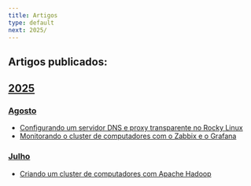 ```yaml
---
title: Artigos
type: default
next: 2025/
---
```


## Artigos publicados:

## [2025](2025/)

### [Agosto](2025/08/)

* [Configurando um servidor DNS e proxy transparente no Rocky Linux](2025/08/2-dns-and-proxy-server-rockylinux)
* [Monitorando o cluster de computadores com o Zabbix e o Grafana](08/1-zabbix-and-grafana)

### [Julho](2025/07/)

* [Criando um cluster de computadores com Apache Hadoop](2025/07/1-hadoop-cluster)

